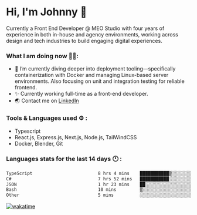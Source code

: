 # Hi, I'm Johnny 👋

Currently a Front End Developer @ MEO Studio with four years of experience in both in-house and agency environments, working across design and tech industries to build engaging digital experiences.

### What I am doing now 🧑‍💻:

- 🔭 I’m currently diving deeper into deployment tooling—specifically containerization with Docker and managing Linux-based server environments. Also focusing on unit and integration testing for reliable frontend.
- ✨ Currently working full-time as a front-end developer.
- 🌏 Contact me on [LinkedIn](https://www.linkedin.com/in/johchai/)

### Tools & Languages used ⚙️ :

- Typescript
- React.js, Express.js, Next.js, Node.js, TailWindCSS
- Docker, Blender, Git

### Languages stats for the last 14 days 🕛 :

<!--START_SECTION:waka-->

```txt
TypeScript                         8 hrs 4 mins    ███████████▒░░░░░░░░░░░░░   45.38 %
C#                                 7 hrs 52 mins   ███████████░░░░░░░░░░░░░░   44.20 %
JSON                               1 hr 23 mins    ██░░░░░░░░░░░░░░░░░░░░░░░   07.84 %
Bash                               10 mins         ▒░░░░░░░░░░░░░░░░░░░░░░░░   01.00 %
Other                              5 mins          ░░░░░░░░░░░░░░░░░░░░░░░░░   00.48 %
```

<!--END_SECTION:waka-->

[![wakatime](https://wakatime.com/badge/user/0cd14e89-b357-451d-b5c1-4a79286fb5a6.svg)](https://wakatime.com/@0cd14e89-b357-451d-b5c1-4a79286fb5a6)
